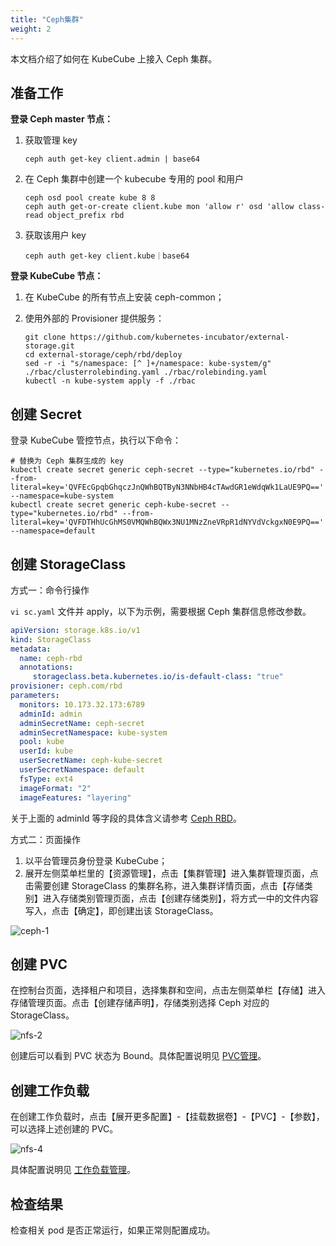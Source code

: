 ```yaml
---
title: "Ceph集群"
weight: 2
---
```


本文档介绍了如何在 KubeCube 上接入 Ceph 集群。

## 准备工作

**登录 Ceph master 节点：**

1. 获取管理 key

   ```
   ceph auth get-key client.admin | base64
   ```

2. 在 Ceph 集群中创建一个 kubecube 专用的 pool 和用户

   ```ssh
   ceph osd pool create kube 8 8
   ceph auth get-or-create client.kube mon 'allow r' osd 'allow class-read object_prefix rbd
   ```

3. 获取该用户 key

   ```
   ceph auth get-key client.kube｜base64
   ```

**登录 KubeCube 节点：**

1. 在 KubeCube 的所有节点上安装 ceph-common；

2. 使用外部的 Provisioner 提供服务：

   ```
   git clone https://github.com/kubernetes-incubator/external-storage.git 
   cd external-storage/ceph/rbd/deploy 
   sed -r -i "s/namespace: [^ ]+/namespace: kube-system/g" ./rbac/clusterrolebinding.yaml ./rbac/rolebinding.yaml 
   kubectl -n kube-system apply -f ./rbac
   ```

## 创建 Secret

登录 KubeCube 管控节点，执行以下命令：

```ssh
# 替换为 Ceph 集群生成的 key
kubectl create secret generic ceph-secret --type="kubernetes.io/rbd" --from-literal=key='QVFEcGpqbGhqczJnQWhBQTByN3NNbHB4cTAwdGR1eWdqWk1LaUE9PQ==' --namespace=kube-system
kubectl create secret generic ceph-kube-secret --type="kubernetes.io/rbd" --from-literal=key='QVFDTHhUcGhMS0VMQWhBQWx3NU1MNzZneVRpR1dNYVdVckgxN0E9PQ==' --namespace=default
```

## 创建 StorageClass

方式一：命令行操作

`vi sc.yaml` 文件并 apply，以下为示例，需要根据 Ceph 集群信息修改参数。

```yaml
apiVersion: storage.k8s.io/v1
kind: StorageClass
metadata:
  name: ceph-rbd
  annotations:
     storageclass.beta.kubernetes.io/is-default-class: "true"
provisioner: ceph.com/rbd
parameters:
  monitors: 10.173.32.173:6789
  adminId: admin
  adminSecretName: ceph-secret
  adminSecretNamespace: kube-system
  pool: kube
  userId: kube
  userSecretName: ceph-kube-secret
  userSecretNamespace: default
  fsType: ext4
  imageFormat: "2"
  imageFeatures: "layering"
```

关于上面的 adminId 等字段的具体含义请参考  [Ceph RBD](https://kubernetes.io/zh/docs/concepts/storage/storage-classes/#ceph-rbd)。

方式二：页面操作

1. 以平台管理员身份登录 KubeCube；
2. 展开左侧菜单栏里的【资源管理】，点击【集群管理】进入集群管理页面，点击需要创建  StorageClass 的集群名称，进入集群详情页面，点击【存储类别】进入存储类别管理页面，点击【创建存储类别】，将方式一中的文件内容写入，点击【确定】，即创建出该 StorageClass。

![ceph-1](/imgs/user-guide/network-storage/ceph/ceph-1.png)

## 创建 PVC

在控制台页面，选择租户和项目，选择集群和空间，点击左侧菜单栏【存储】进入存储管理页面。点击【创建存储声明】，存储类别选择 Ceph 对应的 StorageClass。

![nfs-2](/imgs/user-guide/network-storage/ceph/ceph-2.png)

创建后可以看到 PVC 状态为 Bound。具体配置说明见 [PVC管理](https://www.kubecube.io/docs/user-guide/ns-scoped-res/storage/pvc/)。

## 创建工作负载

在创建工作负载时，点击【展开更多配置】-【挂载数据卷】-【PVC】-【参数】，可以选择上述创建的 PVC。

![nfs-4](/imgs/user-guide/network-storage/nfs/nfs-4.png)

具体配置说明见 [工作负载管理](https://www.kubecube.io/docs/user-guide/ns-scoped-res/workload/)。

## 检查结果

检查相关 pod 是否正常运行，如果正常则配置成功。